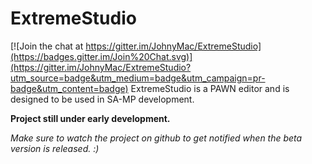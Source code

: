 # ExtremeStudio

[![Join the chat at https://gitter.im/JohnyMac/ExtremeStudio](https://badges.gitter.im/Join%20Chat.svg)](https://gitter.im/JohnyMac/ExtremeStudio?utm_source=badge&utm_medium=badge&utm_campaign=pr-badge&utm_content=badge)
ExtremeStudio is a PAWN editor and is designed to be used in SA-MP development.

**Project still under early development.**

*Make sure to watch the project on github to get notified when the beta version is released. :)*
